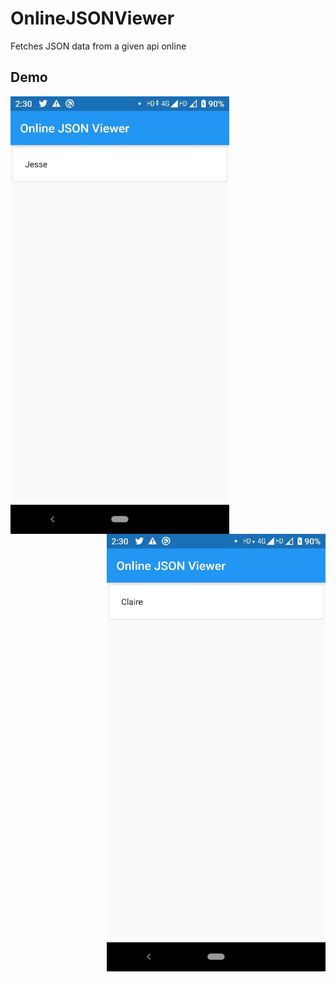 # OnlineJSONViewer

Fetches JSON data from a given api online

## Demo


<img align="left" width="350" src="https://github.com/Aman9026/Online-JSON-VIewer/blob/master/DemoAssets/example1.jpeg">
<img align="right" width="350" src="https://github.com/Aman9026/Online-JSON-VIewer/blob/master/DemoAssets/example2.jpeg">

